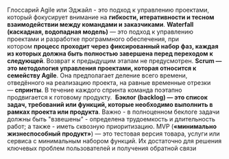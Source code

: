 Глоссарий
Agile или Эджайл - это подход к управлению проектами, который фокусирует внимание на **гибкости, итеративности и тесном взаимодействии между командами и заказчиками**.
**Waterfall (каскадная, водопадная модель)** — это подход к управлению проектами и разработке программного обеспечения, при котором **процесс проходит через фиксированный набор фаз, каждая из которых должна быть полностью завершена перед переходом к следующей**. Возврат к предыдущим этапам не предусмотрен.
**Scrum — это методология управления проектами, которая относится к семейству Agile**. Она предполагает деление всего времени, отведённого на реализацию проекта, на равные временные отрезки — **спринты**. В течение каждого спринта команда поэтапно продвигается к готовому продукту. 
**Бэклог (backlog) — это список задач, требований или функций, которые необходимо выполнить в рамках проекта или продукта**. Важно - в полноценном беклоге задачи должны быть "взвешены" - определена трудоемкость и длительность работ; а также - иметь сквозную приоритизацию.
MVP (**«минимально жизнеспособный продукт»**) — это тестовая версия товара, услуги или сервиса с минимальным набором функций. Их достаточно для решения ключевых проблем пользователей и получения обратной связи